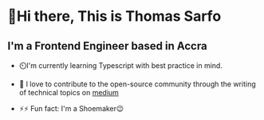 # 👋Hi there, This is Thomas Sarfo

## I'm a Frontend Engineer based in Accra


- ⏲️I'm currently learning Typescript with best practice in mind.
  
- 📘 I love to contribute to the open-source community through the writing of technical topics on [medium]([https://medium.com/](https://medium.com/@tomsarfo)https://medium.com/@tomsarfo)
  
- ⚡⚡ Fun fact: I'm a Shoemaker😉










